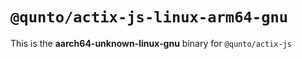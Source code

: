 # `@qunto/actix-js-linux-arm64-gnu`

This is the **aarch64-unknown-linux-gnu** binary for `@qunto/actix-js`
